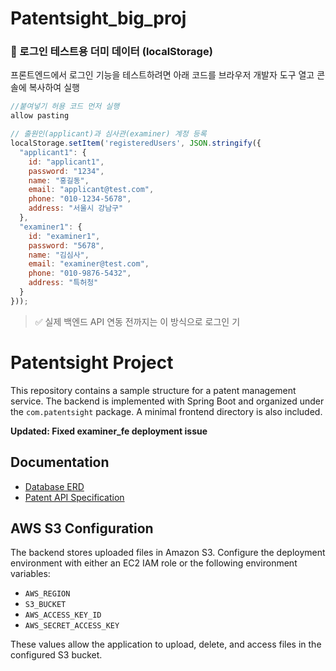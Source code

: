 # Patentsight_big_proj

### 🧪 로그인 테스트용 더미 데이터 (localStorage)

프론트엔드에서 로그인 기능을 테스트하려면 아래 코드를 브라우저 개발자 도구 열고 콘솔에 복사하여 실행

```js
//붙여넣기 허용 코드 먼저 실행
allow pasting

// 출원인(applicant)과 심사관(examiner) 계정 등록
localStorage.setItem('registeredUsers', JSON.stringify({
  "applicant1": {
    id: "applicant1",
    password: "1234",
    name: "홍길동",
    email: "applicant@test.com",
    phone: "010-1234-5678",
    address: "서울시 강남구"
  },
  "examiner1": {
    id: "examiner1",
    password: "5678",
    name: "김심사",
    email: "examiner@test.com",
    phone: "010-9876-5432",
    address: "특허청"
  }
}));
```

> ✅ 실제 백엔드 API 연동 전까지는 이 방식으로 로그인 기

# Patentsight Project

This repository contains a sample structure for a patent management service. The backend is implemented with Spring Boot and organized under the `com.patentsight` package. A minimal frontend directory is also included.

**Updated: Fixed examiner_fe deployment issue**

## Documentation

- [Database ERD](docs/ERD.md)
- [Patent API Specification](docs/patent-api.md)

## AWS S3 Configuration

The backend stores uploaded files in Amazon S3. Configure the deployment
environment with either an EC2 IAM role or the following environment variables:

- `AWS_REGION`
- `S3_BUCKET`
- `AWS_ACCESS_KEY_ID`
- `AWS_SECRET_ACCESS_KEY`

These values allow the application to upload, delete, and access files in the
configured S3 bucket.

